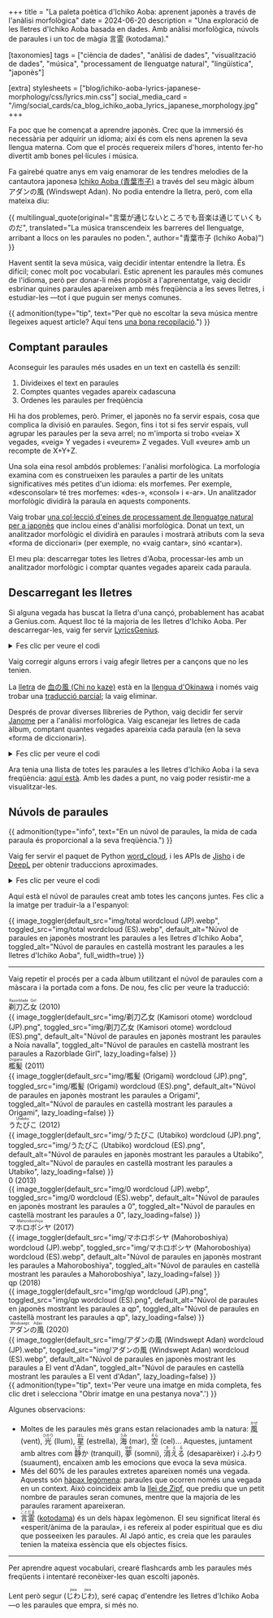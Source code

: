+++
title = "La paleta poètica d'Ichiko Aoba: aprenent japonès a través de l'anàlisi morfològica"
date = 2024-06-20
description = "Una exploració de les lletres d'Ichiko Aoba basada en dades. Amb anàlisi morfològica, núvols de paraules i un toc de màgia 言霊 (kotodama)."

[taxonomies]
tags = ["ciència de dades", "anàlisi de dades", "visualització de dades", "música", "processament de llenguatge natural", "lingüística", "japonès"]

[extra]
stylesheets = ["blog/ichiko-aoba-lyrics-japanese-morphology/css/lyrics.min.css"]
social_media_card = "/img/social_cards/ca_blog_ichiko_aoba_lyrics_japanese_morphology.jpg"
+++

Fa poc que he començat a aprendre japonès. Crec que la immersió és necessària per adquirir un idioma; així és com els nens aprenen la seva llengua materna. Com que el procés requereix milers d'hores, intento fer-ho divertit amb bones pel·lícules i música.

Fa gairebé quatre anys em vaig enamorar de les tendres melodies de la cantautora japonesa [Ichiko Aoba (<ruby>青葉市子</ruby>)](https://ichikoaoba.com/) a través del seu màgic àlbum <nobr><ruby>アダンの風</ruby></nobr> (Windswept Adan). No podia entendre la lletra, però, com ella mateixa diu:

{{ multilingual_quote(original="言葉が通じないところでも音楽は通じていくものだ", translated="La música transcendeix les barreres del llenguatge, arribant a llocs on les paraules no poden.", author="<ruby>青葉市子</ruby> (Ichiko Aoba)") }}

Havent sentit la seva música, vaig decidir intentar entendre la lletra. És difícil; conec molt poc vocabulari. Estic aprenent les paraules més comunes de l'idioma, però per donar-li més propòsit a l'aprenentatge, vaig decidir esbrinar quines paraules apareixen amb més freqüència a les seves lletres, i estudiar-les —tot i que puguin ser menys comunes.

{{ admonition(type="tip", text="Per què no escoltar la seva música mentre llegeixes aquest article? Aquí tens [una bona recopilació](https://www.youtube.com/watch?v=ZezziAruUwg).") }}

## Comptant paraules

Aconseguir les paraules més usades en un text en castellà és senzill:

1. Divideixes el text en paraules
2. Comptes quantes vegades apareix cadascuna
3. Ordenes les paraules per freqüència

Hi ha dos problemes, però. Primer, el japonès no fa servir espais, cosa que complica la divisió en paraules. Segon, fins i tot si fes servir espais, vull agrupar les paraules per la seva arrel; no m'importa si trobo «veia» X vegades, «veig» Y vegades i «veurem» Z vegades. Vull «veure» amb un recompte de X+Y+Z.

Una sola eina resol ambdós problemes: l'anàlisi morfològica. La morfologia examina com es construeixen les paraules a partir de les unitats significatives més petites d'un idioma: els morfemes. Per exemple, «desconsolar» té tres morfemes: «des-», «consol» i «-ar». Un analitzador morfològic dividirà la paraula en aquests components.

Vaig trobar [una col·lecció d'eines de processament de llenguatge natural per a japonès](https://github.com/taishi-i/awesome-japanese-nlp-resources) que inclou eines d'anàlisi morfològica. Donat un text, un analitzador morfològic el dividirà en paraules i mostrarà atributs com la seva «forma de diccionari» (per exemple, no «vaig cantar», sinó «cantar»).

El meu pla: descarregar totes les lletres d'Aoba, processar-les amb un analitzador morfològic i comptar quantes vegades apareix cada paraula.

## Descarregant les lletres

Si alguna vegada has buscat la lletra d'una cançó, probablement has acabat a Genius.com. Aquest lloc té la majoria de les lletres d'Ichiko Aoba. Per descarregar-les, vaig fer servir [LyricsGenius](https://github.com/xathon/LyricsGenius).

<details>
<summary>Fes clic per veure el codi</summary>

```python
# Using a fork of LyricsGenius with a bug fix: https://github.com/xathon/LyricsGenius
# pip install git+https://github.com/xathon/LyricsGenius.git
from collections import Counter
from pathlib import Path

import dango
import deepl
import lyricsgenius
import requests
from janome.tokenizer import Tokenizer
from wordcloud import WordCloud


token = "my_genius_api_token"  # Create an account and visit https://genius.com/api-clients
genius = lyricsgenius.Genius(token)

# Configuration.
genius.remove_section_headers = True
genius.excluded_terms = ["(English Translation)"]


def get_lyrics_filename(album_name):
    return f"lyrics_{album_name}.txt"


artist_name = "青葉市子 (Ichiko Aoba)"

# All her albums except a soundtrack (Amiko) and a field recording album (鮎川のしづく [Ayukawa no shizuku]).
albums = [
    "剃刀乙女 (Kamisori otome)",  # 2010
    "檻髪 (Origami)",  # 2011
    "うたびこ (Utabiko)",  # 2012
    "0",  # 2013
    "マホロボシヤ (Mahoroboshiya)",  # 2017
    "qp",  # 2018
    "アダンの風 (Windswept Adan)",  # 2020
]

for album in albums:
    filename = get_lyrics_filename(album)
    # Avoid re-downloading.
    if Path(filename).is_file():
        continue
    album = genius.search_album(album, artist_name)
    album.save_lyrics(extension="txt", sanitize=False, filename=filename)
```

</details>

Vaig corregir alguns errors i vaig afegir lletres per a cançons que no les tenien.

La [lletra](https://genius.com/Ichiko-aoba-chi-no-kaze-lyrics) de [<ruby>血の風</ruby> (Chi no kaze)](https://www.youtube.com/watch?v=inTS9P7yHfA) està en la [llengua d'Okinawa](https://ca.wikipedia.org/wiki/Llengua_d%27Okinawa) i només vaig trobar una [traducció parcial](https://note.com/24k/n/n3ab88f856fa0); la vaig eliminar.

Després de provar diverses llibreries de Python, vaig decidir fer servir [Janome](https://github.com/mocobeta/janome) per a l'anàlisi morfològica. Vaig escanejar les lletres de cada àlbum, comptant quantes vegades apareixia cada paraula (en la seva «forma de diccionari»).

<details>
<summary>Fes clic per veure el codi</summary>

```python
def read_lyrics_from_file(filename):
    with open(filename, "r", encoding="utf-8") as file:
        album_lyrics = file.read()
    return album_lyrics


def analyse_lyrics(text):
    # docs: https://mocobeta.github.io/janome/api/janome.html#janome.tokenizer.Token
    # Each Token object has the following attributes:
    # - surface: the word as it appears in the text
    # - part_of_speech: the part of speech of the word, which can be a compound value like "動詞,自立,*,*"
    # - infl_type: the type of inflection of the word (e.g., "五段・ラ行" for a verb)
    # - infl_form: the form of inflection of the word (e.g., "連用形" for a verb in the continuous form)
    # - base_form: the word in its dictionary/base form (e.g., "行く" for the verb "行った")
    # - reading: the reading of the word in katakana
    # - phonetic: the phonetic representation of the word in katakana
    excluded_pos = [
        "助詞",  # particles
        "記号",  # symbols
        "助動詞",  # auxiliary verbs
        "接尾",  # suffixes
        "接頭詞",  # prefixes
        "非自立",  # dependent words
    ]
    words = Tokenizer().tokenize(text)
    tokens = [
        w.base_form
        for w in words
        if w.surface == clean_text(w.surface)
        and all(pos not in w.part_of_speech.split(",") for pos in excluded_pos)
    ]
    return Counter(tokens)


# Function to remove non-word characters (space, comma, newline…)
def clean_text(text):
    return "".join([c for c in text if c.isalpha()])


total_frequencies = Counter()
album_frequencies = {}

for album in albums:
    filename = get_lyrics_filename(album)
    album_lyrics = read_lyrics_from_file(filename)
    dictionary_form_counter = analyse_lyrics(album_lyrics, tokenizer="janome")
    album_frequencies[album] = dictionary_form_counter
    total_frequencies += dictionary_form_counter
```

</details>

Ara tenia una llista de totes les paraules a les lletres d'Ichiko Aoba i la seva freqüència: [aquí està](assets/counts.txt). Amb les dades a punt, no vaig poder resistir-me a visualitzar-les.

## Núvols de paraules

{{ admonition(type="info", text="En un núvol de paraules, la mida de cada paraula és proporcional a la seva freqüència.") }}

Vaig fer servir el paquet de Python [word_cloud](https://github.com/amueller/word_cloud/), i les APIs de [Jisho](https://jisho.org/) i de [DeepL](https://www.deepl.com/) per obtenir traduccions aproximades.

<details>
<summary>Fes clic per veure el codi</summary>

```python
def generate_wordcloud(
    counter, album_name, font="NotoSansJP-Regular", output_dir="img/wordclouds"
):
    width = 3000
    height = 3000

    wordcloud = WordCloud(
        font_path=font,
        background_color=None,
        mode="RGBA",
        margin=0,
        width=width,
        height=height,
        color_func=lambda *args, **kwargs: "black",
    ).generate_from_frequencies(counter)

    output_filename = f"{output_dir}/{album_name} WordCloud mask.svg"
    with open(output_filename, "w") as f:
        f.write(wordcloud.to_svg())


for album in albums:
    generate_wordcloud(album_frequencies[album], album)

# Overall cloud.
generate_wordcloud(
    counter=total_frequencies,
    album_name="total",
)

# It's translation time!
# Jisho provided too much context for these, or not the right meaning.
manual_overrides = {
    "ここ": "here",
    "そこ": "there",
    "いる": "to be",
    "マホロボシヤ": "Mahoroboshiya",
    "アダン": "Adan",
    "星": "star",
    "Venus": "Venus",
    "Earth": "Earth",
    "Mars": "Mars",
    "Jupiter": "Jupiter",
    "Saturnus": "Saturnus",
    "Uranus": "Uranus",
    "Neptunus": "Neptunus",
    "Mercurius": "Mercurius",
    "髪": "hair",
    "I": "I",
    "pod": "pod",
    "前": "before",
    "m": "am",
    "am": "am",
    "水": "water",
    "抱く": "to embrace",
    "手のひら": "palm",
    "踊る": "to dance",
    "降る": "to fall",
    "どれ": "which",
    "瞬き": "blink",
    "そば": "near",
    "交わす": "to exchange",
    "開ける": "to open",
    "眠れる": "to sleep",
}


def fetch_translation(word):
    print(f"Fetching translation for {word}…")
    if word in manual_overrides:
        print(f"Manual override: {word} = {manual_overrides[word]}")
        return manual_overrides[word]
    url = f"https://jisho.org/api/v1/search/words?keyword={word}"
    response = requests.get(url)
    if response.status_code == 200:
        data = response.json()
        if data["data"]:
            first_entry = data["data"][0]
            first_sense = first_entry["senses"][0]
            first_translation = first_sense["english_definitions"][0]
            print(f"Translation: {word} = {first_translation}")
            return first_translation
    print(f"Translation not found for {word}.")
    return None


def translate_counter(counter, translation_map):
    translated_counter = Counter()
    for word, frequency in counter.items():
        translation = translation_map.get(word)
        if translation:
            if translation in translated_counter:
                # Multiple words can have the same translation (e.g. "僕" & "私" = "I").
                translated_counter[translation] += frequency
            else:
                translated_counter[translation] = frequency
    return translated_counter


# Fetch translations for all words.
translation_map = {}
for word in total_frequencies.keys():
    translation = fetch_translation(word)
    if translation:
        translation_map[word] = translation

translated_total_frequencies = translate_counter(total_frequencies, translation_map)

translated_album_frequencies = {
    album: translate_counter(freq, translation_map)
    for album, freq in album_frequencies.items()
}

# Translated word clouds.
for album in albums:
    generate_wordcloud(
        counter=translated_album_frequencies[album],
        album_name=album + " translated",
        font="Georgia",
        output_dir="img/wordclouds/masks",
    )

generate_wordcloud(
    counter=translated_total_frequencies,
    album_name="total translated",
    output_dir="img/wordclouds/masks",
    font="Georgia",
)

# Note: I used the SVG masks to complete the word clouds with the album covers in Photoshop.
# I got the covers from https://ichikoaoba.com/discography/.

def translate_to_spanish(english_concepts):
    auth_key = "my_auth_key"
    translator = deepl.Translator(auth_key)
    spanish_translations = {}

    manual_overrides = {
        "you": "tú",
        "which": "cuál",
        "that": "ese",
        "who": "quién",
        "nonexistent": "inexistente",
        "to permit": "permitir",
        "to permit": "permitir",
        "to embrace": "abrazar",
    }

    for concept in english_concepts:
        if concept in manual_overrides:
            print(f"Skipping DeepL for {concept}, using {manual_overrides[concept]}.")
            spanish_translations[concept] = manual_overrides[word]
        else:
            print(f"Translating {concept}…")
            # Some words have context in parentheses. We use the entire input as context, but ask only to translate the word.
            result = translator.translate_text(
                concept,
                source_lang="EN",
                target_lang="ES",
                formality="prefer_less",
            )
            print(f"Translation: {word} = {result.text}")
            spanish_translations[word] = result.text
    return spanish_translations


spanish_translation_map = translate_to_spanish(translated_total_frequencies.keys())

translated_total_frequencies_es = translate_counter(
    translated_total_frequencies, spanish_translation_map
)

translated_album_frequencies_es = {
    album: translate_counter(freq, spanish_translation_map)
    for album, freq in translated_album_frequencies.items()
}

for album in album_frequencies.keys():
    generate_wordcloud(
        counter=translated_album_frequencies_es[album],
        album_name="(ES) " + album,
        output_dir="img/wordclouds/masks",
        font="Georgia",
    )

generate_wordcloud(
    counter=translated_total_frequencies_es,
    album_name="(ES) total",
    output_dir="img/wordclouds/masks",
    font="Georgia",
)
```

</details>

Aquí està el núvol de paraules creat amb totes les cançons juntes. Fes clic a la imatge per traduir-la a l'espanyol:

{{ image_toggler(default_src="img/total wordcloud (JP).webp", toggled_src="img/total wordcloud (ES).webp", default_alt="Núvol de paraules en japonès mostrant les paraules a les lletres d'Ichiko Aoba", toggled_alt="Núvol de paraules en castellà mostrant les paraules a les lletres d'Ichiko Aoba", full_width=true) }}

---

Vaig repetir el procés per a cada àlbum utilitzant el núvol de paraules com a màscara i la portada com a fons. De nou, fes clic per veure la traducció:

<div class="gallery full-width">
<div class="item">
<div class="caption"><ruby>剃刀乙女<rt>Razorblade Girl</rt></ruby> <span class="year">(2010)</span></div>
{{ image_toggler(default_src="img/剃刀乙女 (Kamisori otome) wordcloud (JP).png", toggled_src="img/剃刀乙女 (Kamisori otome) wordcloud (ES).png", default_alt="Núvol de paraules en japonès mostrant les paraules a Noia navalla", toggled_alt="Núvol de paraules en castellà mostrant les paraules a Razorblade Girl", lazy_loading=false) }}
</div>

<div class="item">
<div class="caption"><ruby>檻髪<rt>Origami</rt></ruby> <span class="year">(2011)</span></div>
{{ image_toggler(default_src="img/檻髪 (Origami) wordcloud (JP).png", toggled_src="img/檻髪 (Origami) wordcloud (ES).png", default_alt="Núvol de paraules en japonès mostrant les paraules a Origami", toggled_alt="Núvol de paraules en castellà mostrant les paraules a Origami", lazy_loading=false) }}
</div>

<div class="item">
<div class="caption"><ruby>うたびこ<rt>Utabiko</rt></ruby> <span class="year">(2012)</span></div>
{{ image_toggler(default_src="img/うたびこ (Utabiko) wordcloud (JP).png", toggled_src="img/うたびこ (Utabiko) wordcloud (ES).png", default_alt="Núvol de paraules en japonès mostrant les paraules a Utabiko", toggled_alt="Núvol de paraules en castellà mostrant les paraules a Utabiko", lazy_loading=false) }}
</div>

<div class="item">
<div class="caption">0 <span class="year">(2013)</span></div>
{{ image_toggler(default_src="img/0 wordcloud (JP).webp", toggled_src="img/0 wordcloud (ES).webp", default_alt="Núvol de paraules en japonès mostrant les paraules a 0", toggled_alt="Núvol de paraules en castellà mostrant les paraules a 0", lazy_loading=false) }}
</div>

<div class="item">
<div class="caption"><ruby>マホロボシヤ<rt>Mahoroboshiya</rt></ruby> <span class="year">(2017)</span></div>
{{ image_toggler(default_src="img/マホロボシヤ (Mahoroboshiya) wordcloud (JP).webp", toggled_src="img/マホロボシヤ (Mahoroboshiya) wordcloud (ES).webp", default_alt="Núvol de paraules en japonès mostrant les paraules a Mahoroboshiya", toggled_alt="Núvol de paraules en castellà mostrant les paraules a Mahoroboshiya", lazy_loading=false) }}
</div>

<div class="item">
<div class="caption">qp <span class="year">(2018)</span></div>
{{ image_toggler(default_src="img/qp wordcloud (JP).png", toggled_src="img/qp wordcloud (ES).png", default_alt="Núvol de paraules en japonès mostrant les paraules a qp", toggled_alt="Núvol de paraules en castellà mostrant les paraules a qp", lazy_loading=false) }}
</div>

<div class="item">
<div class="caption"><ruby>アダンの風<rt>Windswept Adan</rt></ruby> <span class="year">(2020)</span></div>
{{ image_toggler(default_src="img/アダンの風 (Windswept Adan) wordcloud (JP).webp", toggled_src="img/アダンの風 (Windswept Adan) wordcloud (ES).webp", default_alt="Núvol de paraules en japonès mostrant les paraules a El vent d'Adan", toggled_alt="Núvol de paraules en castellà mostrant les paraules a El vent d'Adan", lazy_loading=false) }}
</div>
</div>

<div id="right-click-tip">
{{ admonition(type="tip", text='Per veure una imatge en mida completa, fes clic dret i selecciona "Obrir imatge en una pestanya nova".') }}
</div>

Algunes observacions:

- Moltes de les paraules més grans estan relacionades amb la natura: <ruby>風<rt>かぜ</rt></ruby> (vent), <ruby>光<rt>ひかり</rt></ruby> (llum), <ruby>星<rt>ほし</rt></ruby> (estrella), <ruby>海<rt>うみ</rt></ruby> (mar), <ruby>空<rt>そら</rt></ruby> (cel)… Aquestes, juntament amb altres com <ruby>静<rt>しず</rt>か</ruby> (tranquil), <ruby>夢<rt>ゆめ</rt></ruby> (somni), <ruby>消<rt>き</rt>える<rt>える</rt></ruby> (desaparèixer) i <ruby>ふわり</ruby> (suaument), encaixen amb les emocions que evoca la seva música.
- Més del 60% de les paraules extretes apareixen només una vegada. Aquests són [hàpax legòmena](https://ca.wikipedia.org/wiki/H%C3%A0pax): paraules que ocorren només una vegada en un context. Això coincideix amb la [llei de Zipf](https://ca.wikipedia.org/wiki/Llei_de_Zipf), que prediu que un petit nombre de paraules seran comunes, mentre que la majoria de les paraules rarament apareixeran.
- <ruby>言霊<rt>ことだま</rt></ruby> ([kotodama](https://blog.oup.com/2014/05/kotodama-japanese-spirit-of-language/)) és un dels hàpax legòmenon. El seu significat literal és «esperit/ànima de la paraula», i es refereix al poder espiritual que es diu que posseeixen les paraules. Al Japó antic, es creia que les paraules tenien la mateixa essència que els objectes físics.

---

Per aprendre aquest vocabulari, crearé flashcards amb les paraules més freqüents i intentaré reconèixer-les quan escolti japonès.

Lent però segur (<ruby>じわ<rt>jiwa</rt>じわ<rt>jiwa</rt></ruby>), seré capaç d'entendre les lletres d'Ichiko Aoba —o les paraules que empra, si més no.
